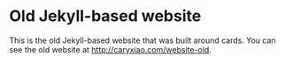 # Old Jekyll-based website 
This is the old Jekyll-based website that was built around cards. You can see the old website at http://caryxiao.com/website-old.
